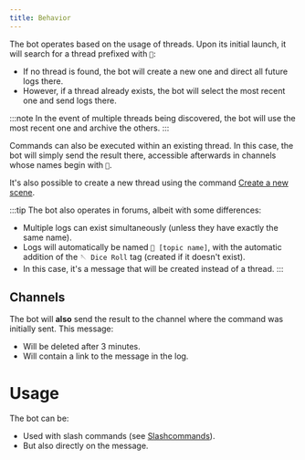 ```yaml
---
title: Behavior
---
```


The bot operates based on the usage of threads. Upon its initial launch, it will search for a thread prefixed with `🎲`:

- If no thread is found, the bot will create a new one and direct all future logs there.
- However, if a thread already exists, the bot will select the most recent one and send logs there.

:::note
In the event of multiple threads being discovered, the bot will use the most recent one and archive the others.
:::

Commands can also be executed within an existing thread. In this case, the bot will simply send the result there, accessible afterwards in channels whose names begin with `🎲`.

It's also possible to create a new thread using the command [Create a new scene](#create-a-new-scene).

:::tip
The bot also operates in forums, albeit with some differences:
- Multiple logs can exist simultaneously (unless they have exactly the same name).
- Logs will automatically be named `🎲 [topic name]`, with the automatic addition of the `🪡 Dice Roll` tag (created if it doesn't exist).
- In this case, it's a message that will be created instead of a thread.
:::

## Channels

The bot will **also** send the result to the channel where the command was initially sent. This message:
- Will be deleted after 3 minutes.
- Will contain a link to the message in the log.

# Usage

The bot can be:
- Used with slash commands (see [Slashcommands](Usage/slashcommands)).
- But also directly on the message.